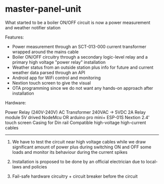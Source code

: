 # master-panel-unit
What started to be a boiler ON/OFF circuit is now a power measurement and weather notifier station

Features:

* Power measurement through an SCT-013-000 current transformer wrapped around the mains cable
* Boiler ON/OFF circuitry through a secondary logic-level relay and a primary high voltage "power relay" installation 
* Weather status from an outside station plus info for future and current weather data parsed through an API
* Android app for WiFi control and monitoring
* Nextion touch screen to give the visual
* OTA programming since we do not want any hands-on approach after installation

Hardware:

Power Relay (240V-240V) AC
Transformer 240VAC -> 5VDC 2A
Relay module 5V drived
NodeMcu OR arduino pro mini+ ESP-01S
Nextion 2.4' touch screen
Casing for Din rail
Compatible high-voltage high-current  cables


----------------------------------------------------------------------------------------------

1) We have to test the circuit near high voltage cables while we draw significant amount of power 
plus during switching ON and OFF some loads and monitor its behaviour during the current spikes

2) Installation is proposed to be done by an official electrician due to local-laws and policies

3) Fail-safe hardware circuitry + circuit breaker before the circuit
